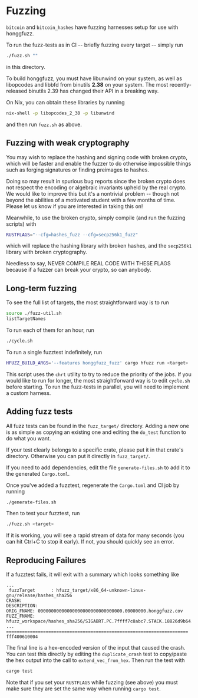# Fuzzing

`bitcoin` and `bitcoin_hashes` have fuzzing harnesses setup for use with
honggfuzz.

To run the fuzz-tests as in CI -- briefly fuzzing every target -- simply
run

```bash
./fuzz.sh ""
```

in this directory.

To build honggfuzz, you must have libunwind on your system, as well as
libopcodes and libbfd from binutils **2.38** on your system. The most
recently-released binutils 2.39 has changed their API in a breaking way.

On Nix, you can obtain these libraries by running

```bash
nix-shell -p libopcodes_2_38 -p libunwind
```

and then run `fuzz.sh` as above.

## Fuzzing with weak cryptography

You may wish to replace the hashing and signing code with broken crypto,
which will be faster and enable the fuzzer to do otherwise impossible
things such as forging signatures or finding preimages to hashes.

Doing so may result in spurious bug reports since the broken crypto does
not respect the encoding or algebraic invariants upheld by the real crypto. We
would like to improve this but it's a nontrivial problem -- though not
beyond the abilities of a motivated student with a few months of time.
Please let us know if you are interested in taking this on!

Meanwhile, to use the broken crypto, simply compile (and run the fuzzing
scripts) with

```bash
RUSTFLAGS="--cfg=hashes_fuzz --cfg=secp256k1_fuzz"
```

which will replace the hashing library with broken hashes, and the
`secp256k1` library with broken cryptography.

Needless to say, NEVER COMPILE REAL CODE WITH THESE FLAGS because if a
fuzzer can break your crypto, so can anybody.

## Long-term fuzzing

To see the full list of targets, the most straightforward way is to run

```bash
source ./fuzz-util.sh
listTargetNames
```

To run each of them for an hour, run

```bash
./cycle.sh
```

To run a single fuzztest indefinitely, run

```bash
HFUZZ_BUILD_ARGS='--features honggfuzz_fuzz' cargo hfuzz run <target>
```

This script uses the `chrt` utility to try to reduce the priority of the
jobs. If you would like to run for longer, the most straightforward way
is to edit `cycle.sh` before starting. To run the fuzz-tests in parallel,
you will need to implement a custom harness.

## Adding fuzz tests

All fuzz tests can be found in the `fuzz_target/` directory. Adding a new
one is as simple as copying an existing one and editing the `do_test`
function to do what you want.

If your test clearly belongs to a specific crate, please put it in that
crate's directory. Otherwise you can put it directly in `fuzz_target/`.

If you need to add dependencies, edit the file `generate-files.sh` to add
it to the generated `Cargo.toml`.

Once you've added a fuzztest, regenerate the `Cargo.toml` and CI job by
running

```bash
./generate-files.sh
```

Then to test your fuzztest, run

```bash
./fuzz.sh <target>
```

If it is working, you will see a rapid stream of data for many seconds
(you can hit Ctrl+C to stop it early). If not, you should quickly see
an error.

## Reproducing Failures

If a fuzztest fails, it will exit with a summary which looks something like

```text
...
 fuzzTarget      : hfuzz_target/x86_64-unknown-linux-gnu/release/hashes_sha256 
CRASH:
DESCRIPTION: 
ORIG_FNAME: 00000000000000000000000000000000.00000000.honggfuzz.cov
FUZZ_FNAME: hfuzz_workspace/hashes_sha256/SIGABRT.PC.7ffff7c8abc7.STACK.18826d9b64.CODE.-6.ADDR.0.INSTR.mov____%eax,%ebp.fuzz
...
=====================================================================
fff400610004
```

The final line is a hex-encoded version of the input that caused the crash. You
can test this directly by editing the `duplicate_crash` test to copy/paste the
hex output into the call to `extend_vec_from_hex`. Then run the test with

```bash
cargo test
```

Note that if you set your `RUSTFLAGS` while fuzzing (see above) you must make
sure they are set the same way when running `cargo test`.
